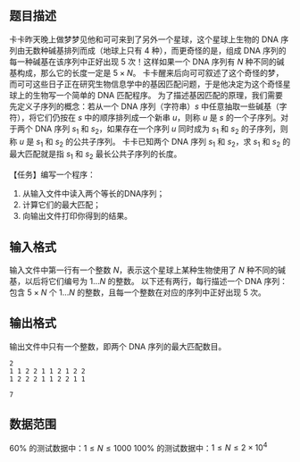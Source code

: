 ## 题目描述

卡卡昨天晚上做梦梦见他和可可来到了另外一个星球，这个星球上生物的 DNA 序列由无数种碱基排列而成（地球上只有 $4$ 种），而更奇怪的是，组成 DNA 序列的每一种碱基在该序列中正好出现 $5$ 次！这样如果一个 DNA 序列有 $N$ 种不同的碱基构成，那么它的长度一定是 $5 \times N$。 卡卡醒来后向可可叙述了这个奇怪的梦，而可可这些日子正在研究生物信息学中的基因匹配问题，于是他决定为这个奇怪星球上的生物写一个简单的 DNA 匹配程序。 为了描述基因匹配的原理，我们需要先定义子序列的概念：若从一个 DNA 序列（字符串）$s$ 中任意抽取一些碱基（字符），将它们仍按在 $s$ 中的顺序排列成一个新串 $u$，则称 $u$ 是 $s$ 的一个子序列。对于两个 DNA 序列 $s_1$ 和 $s_2$，如果存在一个序列 $u$ 同时成为 $s_1$ 和 $s_2$ 的子序列，则称 $u$ 是 $s_1$ 和 $s_2$ 的公共子序列。 卡卡已知两个 DNA 序列 $s_1$ 和 $s_2$，求 $s_1$ 和 $s_2$ 的最大匹配就是指 $s_1$ 和 $s_2$ 最长公共子序列的长度。

【任务】编写一个程序：

1. 从输入文件中读入两个等长的DNA序列；
2. 计算它们的最大匹配；
3. 向输出文件打印你得到的结果。

## 输入格式

输入文件中第一行有一个整数 $N$，表示这个星球上某种生物使用了 $N$ 种不同的碱基，以后将它们编号为 $1 \dots N$ 的整数。 以下还有两行，每行描述一个 DNA 序列：包含 $5 \times N$ 个 $1 \dots N$ 的整数，且每一个整数在对应的序列中正好出现 $5$ 次。

## 输出格式

输出文件中只有一个整数，即两个 DNA 序列的最大匹配数目。

```input1
2
1 1 2 2 1 1 2 1 2 2
1 2 2 2 1 1 2 2 1 1
```

```output1
7
```

## 数据范围

$60\%$ 的测试数据中：$1 \leq N \leq  1000$
$100\%$ 的测试数据中：$1 \leq N \leq 2 \times 10^4$

